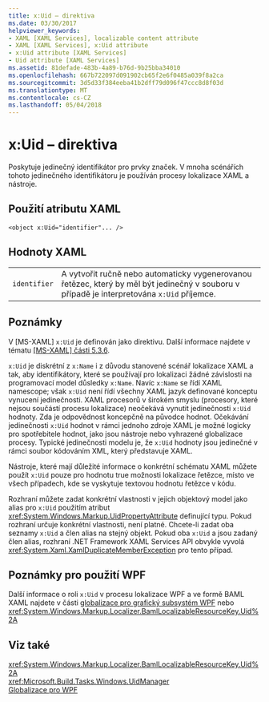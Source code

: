```yaml
---
title: x:Uid – direktiva
ms.date: 03/30/2017
helpviewer_keywords:
- XAML [XAML Services], localizable content attribute
- XAML [XAML Services], x:Uid attribute
- x:Uid attribute [XAML Services]
- Uid attribute [XAML Services]
ms.assetid: 81defade-483b-4a89-b76d-9b25bba34010
ms.openlocfilehash: 667b722097d091902cb65f2e6f0485a039f8a2ca
ms.sourcegitcommit: 3d5d33f384eeba41b2dff79d096f47ccc8d8f03d
ms.translationtype: MT
ms.contentlocale: cs-CZ
ms.lasthandoff: 05/04/2018
---
```

# <a name="xuid-directive"></a>x:Uid – direktiva
Poskytuje jedinečný identifikátor pro prvky značek. V mnoha scénářích tohoto jedinečného identifikátoru je používán procesy lokalizace XAML a nástroje.  
  
## <a name="xaml-attribute-usage"></a>Použití atributu XAML  
  
```xaml  
<object x:Uid="identifier"... />  
```  
  
## <a name="xaml-values"></a>Hodnoty XAML  
  
|||  
|-|-|  
|`identifier`|A vytvořit ručně nebo automaticky vygenerovanou řetězec, který by měl být jedinečný v souboru v případě je interpretována `x:Uid` příjemce.|  
  
## <a name="remarks"></a>Poznámky  
 V [MS-XAML] `x:Uid` je definován jako direktivu. Další informace najdete v tématu [ \[MS-XAML\] části 5.3.6](http://go.microsoft.com/fwlink/?LinkId=114525).  
  
 `x:Uid` je diskrétní z `x:Name` i z důvodu stanovené scénář lokalizace XAML a tak, aby identifikátory, které se používají pro lokalizaci žádné závislosti na programovací model důsledky `x:Name`. Navíc `x:Name` se řídí XAML namescope; však `x:Uid` není řídí všechny XAML jazyk definované konceptu vynucení jedinečnosti. XAML procesorů v širokém smyslu (procesory, které nejsou součástí procesu lokalizace) neočekává vynutit jedinečnosti `x:Uid` hodnoty. Zda je odpovědnost koncepčně na původce hodnot. Očekávání jedinečnosti `x:Uid` hodnot v rámci jednoho zdroje XAML je možné logicky pro spotřebitele hodnot, jako jsou nástroje nebo vyhrazené globalizace procesy. Typické jedinečnosti modelu je, že `x:Uid` hodnoty jsou jedinečné v rámci soubor kódováním XML, který představuje XAML.  
  
 Nástroje, které mají důležité informace o konkrétní schématu XAML můžete použít `x:Uid` pouze pro hodnotu true možnosti lokalizace řetězce, místo ve všech případech, kde se vyskytuje textovou hodnotu řetězce v kódu.  
  
 Rozhraní můžete zadat konkrétní vlastnosti v jejich objektový model jako alias pro `x:Uid` použitím atribut <xref:System.Windows.Markup.UidPropertyAttribute> definující typu. Pokud rozhraní určuje konkrétní vlastnosti, není platné. Chcete-li zadat oba seznamy `x:Uid` a člen alias na stejný objekt. Pokud oba `x:Uid` a jsou zadaný člen alias, rozhraní .NET Framework XAML Services API obvykle vyvolá <xref:System.Xaml.XamlDuplicateMemberException> pro tento případ.  
  
## <a name="wpf-usage-notes"></a>Poznámky pro použití WPF  
 Další informace o roli `x:Uid` v procesu lokalizace WPF a ve formě BAML XAML najdete v části [globalizace pro grafický subsystém WPF](../../../docs/framework/wpf/advanced/globalization-for-wpf.md) nebo <xref:System.Windows.Markup.Localizer.BamlLocalizableResourceKey.Uid%2A>  
  
## <a name="see-also"></a>Viz také  
 <xref:System.Windows.Markup.Localizer.BamlLocalizableResourceKey.Uid%2A>  
 <xref:Microsoft.Build.Tasks.Windows.UidManager>  
 [Globalizace pro WPF](../../../docs/framework/wpf/advanced/globalization-for-wpf.md)
